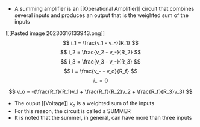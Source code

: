 - A summing amplifier is an [[Operational Amplifier]] circuit that combines several inputs and produces an output that is the weighted sum of the inputs

![[Pasted image 20230316133943.png]]
$$ i_1 = \frac{v_1 - v_-}{R_1} $$
$$ i_2 = \frac{v_2 - v_-}{R_2} $$
$$ i_3 = \frac{v_3 - v_-}{R_3} $$
$$ i = \frac{v_- - v_o}{R_f} $$
$$ i_- = 0 $$
$$ v_o = -(\frac{R_f}{R_1}v_1 + \frac{R_f}{R_2}v_2 + \frac{R_f}{R_3}v_3) $$
- The ouput [[Voltage]] $v_o$ is a weighted sum of the inputs
- For this reason, the circuit is called a SUMMER
- It is noted that the summer, in general, can have more than three inputs

